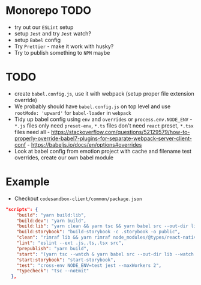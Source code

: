 # Monorepo TODO

- try out our `ESLint` setup
- setup `Jest` and try `Jest` watch?
- setup `Babel` config
- Try `Prettier` - make it work with husky?
- Try to publish something to `NPM` maybe

# TODO

- create `babel.config.js`, use it with webpack (setup proper file extension override)
- We probably should have `babel.config.js` on top level and use `rootMode: 'upward'` for `babel-loader` in `webpack`
- Tidy up babel config using `env` and `overrides` or `process.env.NODE_ENV` - `*.js` files only need `preset-env`, `*.ts` files don't need `react` preset, `*.tsx` files need all - https://stackoverflow.com/questions/52129579/how-to-properly-override-babel7-plugins-for-separate-webpack-server-client-conf - https://babeljs.io/docs/en/options#overrides
- Look at babel config from emotion project with cache and filename test overrides, create our own babel module

# Example

- Checkout `codesandbox-client/common/package.json`

```json
"scripts": {
    "build": "yarn build:lib",
    "build:dev": "yarn build",
    "build:lib": "yarn clean && yarn tsc && yarn babel src --out-dir lib && yarn cpx \"src/**/*.{css,svg,png,jpg,woff,woff2,d.ts}\" lib",
    "build:storybook": "build-storybook -c .storybook -o public",
    "clean": "rimraf lib && yarn rimraf node_modules/@types/react-native",
    "lint": "eslint --ext .js,.ts,.tsx src",
    "prepublish": "yarn build",
    "start": "(yarn tsc --watch & yarn babel src --out-dir lib --watch & yarn cpx \"src/**/*.{css,svg,png,jpg,woff,woff2}\" lib --watch)",
    "start:storybook": "start-storybook",
    "test": "cross-env NODE_ENV=test jest --maxWorkers 2",
    "typecheck": "tsc --noEmit"
  },
```
